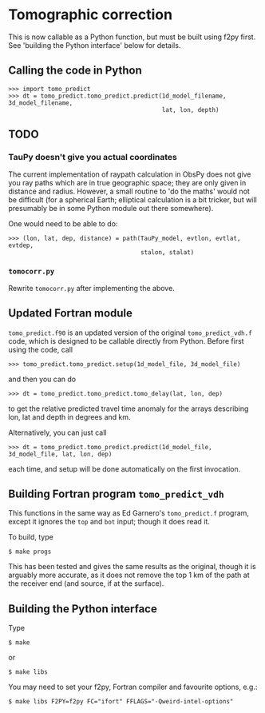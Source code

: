 # Tomographic correction

This is now callable as a Python function, but must be built using f2py first.
See 'building the Python interface' below for details.


## Calling the code in Python

	>>> import tomo_predict
	>>> dt = tomo_predict.tomo_predict.predict(1d_model_filename, 3d_model_filename,
		                                       lat, lon, depth)


## TODO

### TauPy doesn't give you actual coordinates
The current implementation of raypath calculation in ObsPy does not give you
ray paths which are in true geographic space; they are only given in distance
and radius.  However, a small routine to 'do the maths' would not be difficult
(for a spherical Earth; elliptical calculation is a bit tricker, but will
presumably be in some Python module out there somewhere).

One would need to be able to do:

	>>> (lon, lat, dep, distance) = path(TauPy_model, evtlon, evtlat, evtdep,
		                                 stalon, stalat)

### `tomocorr.py`

Rewrite `tomocorr.py` after implementing the above.

## Updated Fortran module

`tomo_predict.f90` is an updated version of the original
`tomo_predict_vdh.f` code, which is designed to be callable directly from
Python.  Before first using the code, call

	>>> tomo_predict.tomo_predict.setup(1d_model_file, 3d_model_file)

and then you can do

	>>> dt = tomo_predict.tomo_predict.tomo_delay(lat, lon, dep)

to get the relative predicted travel time anomaly for the arrays describing lon,
lat and depth in degrees and km.

Alternatively, you can just call

	>>> dt = tomo_predict.tomo_predict.predict(1d_model_file, 3d_model_file, lat, lon, dep)

each time, and setup will be done automatically on the first invocation.


## Building Fortran program `tomo_predict_vdh`

This functions in the same way as Ed Garnero's `tomo_predict.f` program,
except it ignores the `top` and `bot` input; though it does read it.

To build, type

	$ make progs

This has been tested and gives the same results as the original, though
it is arguably more accurate, as it does not remove the top 1 km of the
path at the receiver end (and source, if at the surface).


## Building the Python interface

Type

	$ make

or

	$ make libs

You may need to set your f2py, Fortran compiler and favourite options, e.g.:

	$ make libs F2PY=f2py FC="ifort" FFLAGS="-Qweird-intel-options"
